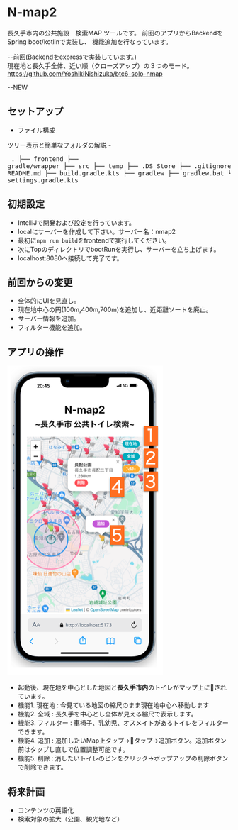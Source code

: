 # N-map2
長久手市内の公共施設　検索MAP ツールです。
前回のアプリからBackendをSpring boot/kotlinで実装し、
機能追加を行なっています。 

--前回(Backendをexpressで実装しています。)  
現在地と長久手全体、近い順（クローズアップ）の３つのモード。
https://github.com/YoshikiNishizuka/btc6-solo-nmap

--NEW

## セットアップ

- ファイル構成

ツリー表示と簡単なフォルダの解説
-<pre>
.
├── frontend
├── gradle/wrapper
├── src
├── temp
├── .DS_Store
├── .gitignore
├── README.md
├── build.gradle.kts
├── gradlew
├── gradlew.bat
└── settings.gradle.kts
</pre>

## 初期設定
- IntelliJで開発および設定を行っています。
- localにサーバーを作成して下さい。サーバー名：nmap2
- 最初に`npm run build`をfrontendで実行してください。  
- 次にTopのディレクトリでbootRunを実行し、サーバーを立ち上げます。
- localhost:8080へ接続して完了です。

## 前回からの変更
- 全体的にUIを見直し。
- 現在地中心の円(100m,400m,700m)を追加し、近距離ソートを廃止。
- サーバー情報を追加。
- フィルター機能を追加。

## アプリの操作
![image.png](image%2Fimage.png)
- 起動後、現在地を中心とした地図と**長久手市内**のトイレがマップ上に📍されています。
- 機能1. 現在地 : 今見ている地図の縮尺のまま現在地中心へ移動します
- 機能2. 全域 : 長久手を中心とし全体が見える縮尺で表示します。
- 機能3. フィルター : 車椅子、乳幼児、オスメイトがあるトイレをフィルターできます。
- 機能4. 追加 : 追加したいMap上タップ→📍タップ→追加ボタン。追加ボタン前はタップし直しで位置調整可能です。
- 機能5. 削除 : 消したいトイレのピンをクリック→ポップアップの削除ボタンで削除できます。

## 将来計画
- コンテンツの英語化
- 検索対象の拡大（公園、観光地など）
